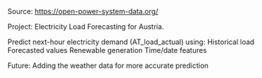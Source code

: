 Source: https://open-power-system-data.org/

Project: Electricity Load Forecasting for Austria.

Predict next-hour electricity demand (AT_load_actual) using:
Historical load
Forecasted values
Renewable generation
Time/date features


Future: Adding the weather data for more accurate prediction

